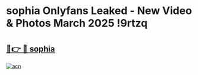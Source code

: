 # sophia Onlyfans Leaked - New Video & Photos March 2025 !9rtzq

# <h2><a href="https://458bz7.iuczelnia.edu.pl?title=sophia&ref=9rtzq">🔗👉 🔴 sophia</a></h2>

[![acn](https://github.com/user-attachments/assets/0f9c940e-d8b0-45ae-aac7-cd30a18b3e1c)](https://458bz7.iuczelnia.edu.pl?title=sophia&ref=9rtzq)

